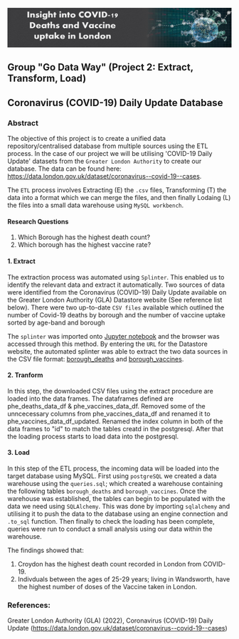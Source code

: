 ![](header%20image.PNG)
## Group "Go Data Way" (Project 2: Extract, Transform, Load)
## Coronavirus (COVID-19) Daily Update Database

### Abstract
The objective of this project is to create a unified data repository/centralised database from multiple sources using the ETL process. In the case of our project we will be utilising 'COVID-19 Daily Update' datasets from the `Greater London Authority` to create our database. 
The data can be found here: https://data.london.gov.uk/dataset/coronavirus--covid-19--cases.

The `ETL` process involves Extracting (E) the `.csv` files, Transforming (T) the data into a format which we can merge the files, and then finally Lodaing (L) the files into a small data warehouse using `MySQL workbench`.

#### Research Questions
1. Which Borough has the highest death count?
2. Which borough has the highest vaccine rate?

#### **1. Extract**
The extraction process was automated using `Splinter`. This enabled us to identify the relevant data and extract it automatically. Two sources of data were identified from the Coronavirus (COVID-19) Daily Update available on the Greater London Authority (GLA) Datastore website (See reference list below). There were two up-to-date `CSV files` available which outlined the number of Covid-19 deaths by borough and the number of vaccine uptake sorted by age-band and borough  

The `splinter` was imported onto [Jupyter notebook](https://github.com/Amina-H1/Project-2/blob/main/Extract%20CSV_Splinter.ipynb) and the browser was accessed through this method. By entering the `URL` for the Datastore website, the automated splinter was able to extract the two data sources in the CSV file format: [borough_deaths](https://github.com/Amina-H1/Project-2/blob/main/Resources/phe_deaths_london_boroughs.csv) and [borough_vaccines](https://github.com/Amina-H1/Project-2/blob/main/Resources/phe_vaccines_age_london_boroughs.csv).


#### **2. Tranform**
In this step, the downloaded CSV files using the extract procedure are loaded into the data frames. The dataframes defined are phe_deaths_data_df & phe_vaccines_data_df. Removed some of the unncecessary columns from phe_vaccines_data_df and renamed it to phe_vaccines_data_df_updated. Renamed the index column in both of the data frames to "id" to match the tables creatd in the postgresql. After that the loading process starts to load data into the postgresql.

#### **3. Load**
In this step of the ETL process, the incoming data will be loaded into the target database using MySQL. 
First using `postgreSQL` we created a data warehouse using the `queries.sql`; which created a warehouse containing the following tables `borough_deaths` and `borough_vaccines`. Once the warehouse was established, the tables can begin to be populated with the data we need using `SQLAlchemy`. This was done by importing `sqlalchemy` and utilising it to push the data to the database using an engine connection and `.to_sql` function. Then finally to check the loading has been complete, queries were run to conduct a small analysis using our data within the warehouse.

The findings showed that:
1. Croydon has the highest death count recorded in London from COVID-19.
2. Indivduals between the ages of 25-29 years; living in Wandsworth, have the highest number of doses of the Vaccine taken in London.



### References:

Greater London Authority (GLA) (2022), Coronavirus (COVID-19) Daily Update (https://data.london.gov.uk/dataset/coronavirus--covid-19--cases)

